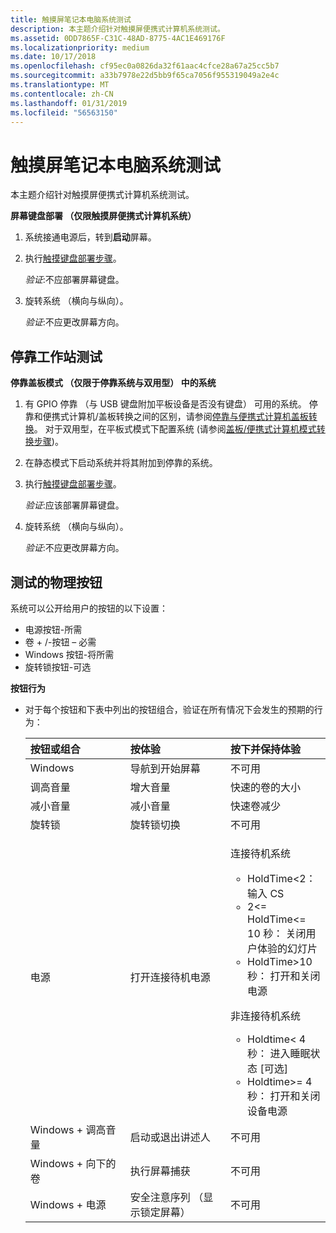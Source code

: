 ```yaml
---
title: 触摸屏笔记本电脑系统测试
description: 本主题介绍针对触摸屏便携式计算机系统测试。
ms.assetid: 0DD7865F-C31C-48AD-8775-4AC1E469176F
ms.localizationpriority: medium
ms.date: 10/17/2018
ms.openlocfilehash: cf95ec0a0826da32f61aac4cfce28a67a25cc5b7
ms.sourcegitcommit: a33b7978e22d5bb9f65ca7056f955319049a2e4c
ms.translationtype: MT
ms.contentlocale: zh-CN
ms.lasthandoff: 01/31/2019
ms.locfileid: "56563150"
---
```

# <a name="touchscreen-laptop-system-testing"></a>触摸屏笔记本电脑系统测试


本主题介绍针对触摸屏便携式计算机系统测试。

**屏幕键盘部署 （仅限触摸屏便携式计算机系统）**

1.  系统接通电源后，转到**启动**屏幕。
2.  执行[触摸键盘部署步骤](indicator-testing.md#touchkbd)。

    *验证*:不应部署屏幕键盘。

3.  旋转系统 （横向与纵向）。

    *验证*:不应更改屏幕方向。

## <a name="span-iddockingstationtestingspanspan-iddockingstationtestingspanspan-iddockingstationtestingspandocking-station-testing"></a><span id="Docking_station_testing"></span><span id="docking_station_testing"></span><span id="DOCKING_STATION_TESTING"></span>停靠工作站测试


**停靠盖板模式 （仅限于停靠系统与双用型） 中的系统**

1.  有 GPIO 停靠 （与 USB 键盘附加平板设备是否没有键盘） 可用的系统。 停靠和便携式计算机/盖板转换之间的区别，请参阅[停靠与便携式计算机盖板转换](docking-versus-laptop-slate-conversion.md)。 对于双用型，在平板式模式下配置系统 (请参阅[盖板/便携式计算机模式转换步骤](indicator-testing.md#conv))。
2.  在静态模式下启动系统并将其附加到停靠的系统。
3.  执行[触摸键盘部署步骤](indicator-testing.md#touchkbd)。

    *验证*:应该部署屏幕键盘。

4.  旋转系统 （横向与纵向）。

    *验证*:不应更改屏幕方向。

## <a name="span-idphysicalbuttonstestingspanspan-idphysicalbuttonstestingspanspan-idphysicalbuttonstestingspanphysical-buttons-testing"></a><span id="Physical_buttons_testing"></span><span id="physical_buttons_testing"></span><span id="PHYSICAL_BUTTONS_TESTING"></span>测试的物理按钮


系统可以公开给用户的按钮的以下设置：

-   电源按钮-所需
-   卷 + /-按钮 – 必需
-   Windows 按钮-将所需
-   旋转锁按钮-可选

**按钮行为**

-   对于每个按钮和下表中列出的按钮组合，验证在所有情况下会发生的预期的行为：

    <table>
    <colgroup>
    <col width="33%" />
    <col width="33%" />
    <col width="33%" />
    </colgroup>
    <thead>
    <tr class="header">
    <th align="left">按钮或组合</th>
    <th align="left">按体验</th>
    <th align="left">按下并保持体验</th>
    </tr>
    </thead>
    <tbody>
    <tr class="odd">
    <td align="left">Windows</td>
    <td align="left">导航到开始屏幕</td>
    <td align="left">不可用</td>
    </tr>
    <tr class="even">
    <td align="left">调高音量</td>
    <td align="left">增大音量</td>
    <td align="left">快速的卷的大小</td>
    </tr>
    <tr class="odd">
    <td align="left">减小音量</td>
    <td align="left">减小音量</td>
    <td align="left">快速卷减少</td>
    </tr>
    <tr class="even">
    <td align="left">旋转锁</td>
    <td align="left">旋转锁切换</td>
    <td align="left">不可用</td>
    </tr>
    <tr class="odd">
    <td align="left">电源</td>
    <td align="left">打开连接待机电源</td>
    <td align="left"><p>连接待机系统</p>
    <ul>
    <li>HoldTime&lt;2： 输入 CS</li>
    <li>2&lt;= HoldTime&lt;= 10 秒： 关闭用户体验的幻灯片</li>
    <li>HoldTime&gt;10 秒： 打开和关闭电源</li>
    </ul>
    <p>非连接待机系统</p>
    <ul>
    <li>Holdtime&lt; 4 秒： 进入睡眠状态 [可选]</li>
    <li>Holdtime&gt;= 4 秒： 打开和关闭设备电源</li>
    </ul></td>
    </tr>
    <tr class="even">
    <td align="left">Windows + 调高音量</td>
    <td align="left">启动或退出讲述人</td>
    <td align="left">不可用</td>
    </tr>
    <tr class="odd">
    <td align="left">Windows + 向下的卷</td>
    <td align="left">执行屏幕捕获</td>
    <td align="left">不可用</td>
    </tr>
    <tr class="even">
    <td align="left">Windows + 电源</td>
    <td align="left">安全注意序列 （显示锁定屏幕）</td>
    <td align="left">不可用</td>
    </tr>
    </tbody>
    </table>

     

 

 




